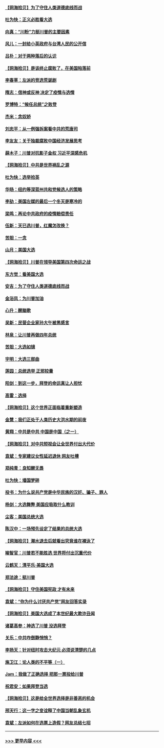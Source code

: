 #### [【网海拾贝】为了守住人类道德底线而战](../pages/nsc993/n12562542.md?t=11201502) 
#### [吐为快：正义必胜看大选](../pages/nsc993/n12561967.md?t=11201502) 
#### [向真：“川粉”力挺川普的主要因素](../pages/nsc993/n12560774.md?t=11201502) 
#### [风儿：一封给小英政府与台湾人民的公开信](../pages/nsc993/n12560581.md?t=11201502) 
#### [吕朴：对于两种落后的认识](../pages/nsc993/n12560492.md?t=11201502) 
#### [【网海拾贝】是该终止腐败了，在美国陷落前](../pages/nsc993/n12559936.md?t=11201502) 
#### [李春草：左派的竞选荒诞剧](../pages/nsc993/n12558380.md?t=11201502) 
#### [隋志：信神或反神 决定了疫情与选情](../pages/nsc993/n12558255.md?t=11201502) 
#### [罗博特：“候任总统”之败登](../pages/nsc993/n12558189.md?t=11201502) 
#### [杰米：念奴娇](../pages/nsc993/n12558174.md?t=11201502) 
#### [刘忠平：从一例强拆案看中共的荒唐司](../pages/nsc993/n12558036.md?t=11201502) 
#### [李友友：关于独裁腐败中国经济发展思考](../pages/nsc993/n12558004.md?t=11201502) 
#### [薛木子：川普对抗影子金权 习近平深感危机](../pages/nsc993/n12557342.md?t=11201502) 
#### [【网海拾贝】中共是世界祸乱之源](../pages/nsc993/n12555353.md?t=11201502) 
#### [吐为快：选举拾英](../pages/nsc993/n12555041.md?t=11201502) 
#### [华旸：纽约等深蓝州共和党候选人的策略](../pages/nsc993/n12554309.md?t=11201502) 
#### [李劼：美国左媒的最后一个冬天是寒冷的](../pages/nsc993/n12552947.md?t=11201502) 
#### [梁鸣：再论中共政府的疫情赔偿责任](../pages/nsc993/n12553012.md?t=11201502) 
#### [伍新：天已选川普，红魔怎改换？](../pages/nsc993/n12552970.md?t=11201502) 
#### [苦胆：一念](../pages/nsc993/n12552957.md?t=11201502) 
#### [山月：美国大选](../pages/nsc993/n12552446.md?t=11201502) 
#### [【网海拾贝】川普在领导美国第四次命运之战](../pages/nsc993/n12551973.md?t=11201502) 
#### [东方觉：看美国大选](../pages/nsc993/n12551647.md?t=11201502) 
#### [安吉：为了守住人类道德底线而战](../pages/nsc993/n12551111.md?t=11201502) 
#### [金浴凤：为川普加油](../pages/nsc993/n12551085.md?t=11201502) 
#### [心升：醒脑歌](../pages/nsc993/n12550984.md?t=11201502) 
#### [吴新：民营企业家孙大午被黑感言](../pages/nsc993/n12550656.md?t=11201502) 
#### [林泉：让川普再做四年总统](../pages/nsc993/n12550640.md?t=11201502) 
#### [苦胆：大选如镜](../pages/nsc993/n12550630.md?t=11201502) 
#### [宇明：大选三部曲](../pages/nsc993/n12550603.md?t=11201502) 
#### [莲园：总统选举 正邪较量](../pages/nsc993/n12550594.md?t=11201502) 
#### [阳剑：到这一步，拜登的命运真让人担忧](../pages/nsc993/n12549093.md?t=11201502) 
#### [高雷：选择](../pages/nsc993/n12549087.md?t=11201502) 
#### [【网海拾贝】这个世界正面临着重新塑造](../pages/nsc993/n12548326.md?t=11201502) 
#### [金慧：我们正处于人类历史大洪水期的前夜](../pages/nsc993/n12547914.md?t=11201502) 
#### [黄翔：中共是中共 中国是中国（之一）](../pages/nsc993/n12547576.md?t=11201502) 
#### [【网海拾贝】对中共短视会让全世界付出大代价](../pages/nsc993/n12546043.md?t=11201502) 
#### [袁斌：专家建议女性延迟退休 网友吐槽](../pages/nsc993/n12545424.md?t=11201502) 
#### [郑纯青：良知醒无畏](../pages/nsc993/n12545394.md?t=11201502) 
#### [吐为快：墙国梦碎](../pages/nsc993/n12545309.md?t=11201502) 
#### [投书：为什么说共产党是中华民族的汉奸、骗子、罪人](../pages/nsc993/n12545089.md?t=11201502) 
#### [杨剑：大选舞弊 美国应吸取什么教训](../pages/nsc993/n12543937.md?t=11201502) 
#### [尘客：美国总统大选](../pages/nsc993/n12543828.md?t=11201502) 
#### [陈汉中：一场预先设定了结果的总统大选](../pages/nsc993/n12543564.md?t=11201502) 
#### [【网海拾贝】潮水退去后就看出究竟谁在裸泳了](../pages/nsc993/n12543321.md?t=11201502) 
#### [喻智官：川普若不能胜选 世界将付出沉重代价](../pages/nsc993/n12541352.md?t=11201502) 
#### [云鹤天：清平乐‧美国大选](../pages/nsc993/n12540916.md?t=11201502) 
#### [郑法途：挺川普](../pages/nsc993/n12540898.md?t=11201502) 
#### [【网海拾贝】守住美国宪政 才有未来](../pages/nsc993/n12540423.md?t=11201502) 
#### [袁斌：“你为什么讨厌共产党”网友回答实录](../pages/nsc993/n12540208.md?t=11201502) 
#### [【网海拾贝】美国大选成了本世纪最大欺诈丑闻](../pages/nsc993/n12538029.md?t=11201502) 
#### [诸葛高参：神选了川普 没选拜登](../pages/nsc993/n12537664.md?t=11201502) 
#### [关乐：中共咋倒静悄悄？](../pages/nsc993/n12537615.md?t=11201502) 
#### [李扬天：针对纽时攻击大纪元 必须说清楚的几点](../pages/nsc993/n12536001.md?t=11201502) 
#### [施卫江：论人类的不平等（一）](../pages/nsc993/n12535700.md?t=11201502) 
#### [Jam：我做了正确选择 把那一票投给川普](../pages/nsc993/n12535743.md?t=11201502) 
#### [祝君安：如果拜登当选](../pages/nsc993/n12535726.md?t=11201502) 
#### [【网海拾贝】这是给全世界选择是非善恶的机会](../pages/nsc993/n12535061.md?t=11201502) 
#### [邢天行：这一字之变诠释了中国当朝乱象玄机](../pages/nsc993/n12533446.md?t=11201502) 
#### [袁斌：左派如何在选票上造假？网友总结七招](../pages/nsc993/n12533180.md?t=11201502) 

----
#### [ >>> 更早内容 <<< ](../indexes/nsc993-earlier.md)
